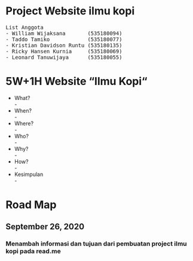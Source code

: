 # Project Website ilmu kopi<br />
<pre>
List Anggota
- William Wijaksana       (535180094)
- Taddo Tamiko            (535180077)
- Kristian Davidson Runtu (535180135)
- Ricky Hansen Kurnia     (535180069)
- Leonard Tanuwijaya      (535180055)
</pre>

<h1> 5W+1H Website “Ilmu Kopi“</h1>
<ul>
<li>What?</li>
  <p1>-</p1>
<li>When?</li>
  <p1>-</p1>
<li>Where?</li>
  <p1>-</p1>
<li>Who?</li>
  <p1>-</p1>
<li>Why?</li>
  <p1>-</p1>
<li>How?</li>
  <p1>-</p1>
<li>Kesimpulan</li>
  <p1>-</p1>
</ul>

# Road Map

## September 26, 2020 
### Menambah informasi dan tujuan dari pembuatan project ilmu kopi pada read.me
